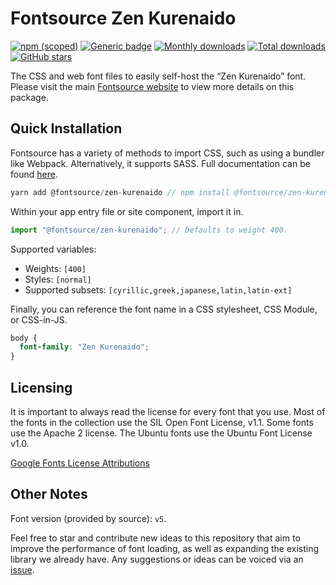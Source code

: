 # Fontsource Zen Kurenaido

[![npm (scoped)](https://img.shields.io/npm/v/@fontsource/zen-kurenaido?color=brightgreen)](https://www.npmjs.com/package/@fontsource/zen-kurenaido) [![Generic badge](https://img.shields.io/badge/fontsource-passing-brightgreen)](https://github.com/fontsource/fontsource) [![Monthly downloads](https://badgen.net/npm/dm/@fontsource/zen-kurenaido)](https://github.com/fontsource/fontsource) [![Total downloads](https://badgen.net/npm/dt/@fontsource/zen-kurenaido)](https://github.com/fontsource/fontsource) [![GitHub stars](https://img.shields.io/github/stars/fontsource/fontsource.svg?style=social&label=Star)](https://github.com/fontsource/fontsource/stargazers)

The CSS and web font files to easily self-host the “Zen Kurenaido” font. Please visit the main [Fontsource website](https://fontsource.org/fonts/zen-kurenaido) to view more details on this package.

## Quick Installation

Fontsource has a variety of methods to import CSS, such as using a bundler like Webpack. Alternatively, it supports SASS. Full documentation can be found [here](https://fontsource.org/docs/introduction).

```javascript
yarn add @fontsource/zen-kurenaido // npm install @fontsource/zen-kurenaido
```

Within your app entry file or site component, import it in.

```javascript
import "@fontsource/zen-kurenaido"; // Defaults to weight 400.
```

Supported variables:

- Weights: `[400]`
- Styles: `[normal]`
- Supported subsets: `[cyrillic,greek,japanese,latin,latin-ext]`

Finally, you can reference the font name in a CSS stylesheet, CSS Module, or CSS-in-JS.

```css
body {
  font-family: "Zen Kurenaido";
}
```

## Licensing

It is important to always read the license for every font that you use.
Most of the fonts in the collection use the SIL Open Font License, v1.1. Some fonts use the Apache 2 license. The Ubuntu fonts use the Ubuntu Font License v1.0.

[Google Fonts License Attributions](https://fonts.google.com/attribution)

## Other Notes

Font version (provided by source): `v5`.

Feel free to star and contribute new ideas to this repository that aim to improve the performance of font loading, as well as expanding the existing library we already have. Any suggestions or ideas can be voiced via an [issue](https://github.com/fontsource/fontsource/issues).
